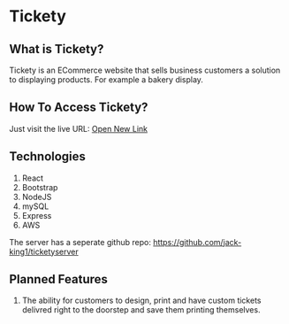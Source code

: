 # Tickety
## What is Tickety?
Tickety is an ECommerce website that sells business customers a solution to displaying products. For example a 
bakery display. 

## How To Access Tickety?
Just visit the live URL: [Open New Link]([https://example.com](https://ticketyapp-client.azurewebsites.net)) 

## Technologies
1. React
2. Bootstrap
3. NodeJS
4. mySQL
5. Express
6. AWS

The server has a seperate github repo: https://github.com/jack-king1/ticketyserver

## Planned Features
1. The ability for customers to design, print and have custom tickets delivred right to the doorstep and save them printing themselves.
